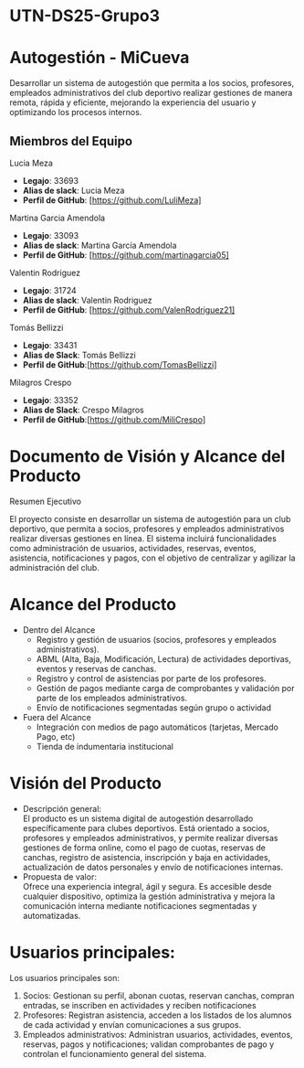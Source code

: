 # UTN-DS25-Grupo3

# Autogestión - MiCueva
Desarrollar un sistema de autogestión que permita a los socios, profesores, 
empleados administrativos del club deportivo realizar gestiones de manera remota, 
rápida y eficiente, mejorando la experiencia del usuario y optimizando los procesos 
internos.

## Miembros del Equipo

Lucia Meza 
- **Legajo**: 33693
- **Alias de slack**: Lucia Meza
- **Perfil de GitHub**: [https://github.com/LuliMeza]

Martina Garcia Amendola
- **Legajo**: 33093
- **Alias de slack**: Martina García Amendola
- **Perfil de GitHub**: [https://github.com/martinagarcia05]

Valentin Rodriguez 
- **Legajo**: 31724
- **Alias de slack**: Valentin Rodriguez
- **Perfil de GitHub**: [https://github.com/ValenRodriguez21]

Tomás Bellizzi
- **Legajo**: 33431
- **Alias de Slack**: Tomás Bellizzi
- **Perfil de GitHub**:[https://github.com/TomasBellizzi]
  
Milagros Crespo
- **Legajo**: 33352
- **Alias de Slack**: Crespo Milagros 
- **Perfil de GitHub**:[https://github.com/MiliCrespo]
  
# Documento de Visión y Alcance del Producto

Resumen Ejecutivo

El proyecto consiste en desarrollar un sistema de autogestión para un club deportivo, que permita a socios, profesores y empleados administrativos realizar diversas gestiones en línea. El sistema incluirá funcionalidades como administración de usuarios, actividades, reservas, eventos, asistencia, notificaciones y pagos, con el objetivo de centralizar y agilizar la administración del club.


# Alcance del Producto
- Dentro del Alcance
    - Registro y gestión de usuarios (socios, profesores y empleados administrativos).
    - ABML (Alta, Baja, Modificación, Lectura) de actividades deportivas, eventos y reservas de canchas.
    - Registro y control de asistencias por parte de los profesores.
    - Gestión de pagos mediante carga de comprobantes y validación por parte de los empleados administrativos.
    - Envío de notificaciones segmentadas según grupo o actividad
- Fuera del Alcance
    - Integración con medios de pago automáticos (tarjetas, Mercado Pago, etc)
    - Tienda de indumentaria institucional

# Visión del Producto 

- Descripción general:   
    El producto es un sistema digital de autogestión desarrollado específicamente para 
    clubes deportivos. Está orientado a socios, profesores y empleados administrativos, 
    y permite realizar diversas gestiones de forma online, como el pago de cuotas, 
    reservas de canchas, registro de asistencia, inscripción y baja en actividades, 
    actualización de datos personales y envío de notificaciones internas. 
- Propuesta de valor:  
  Ofrece una experiencia integral, ágil y segura. Es accesible desde cualquier 
  dispositivo, optimiza la gestión administrativa y mejora la comunicación interna 
  mediante notificaciones segmentadas y automatizadas. 
 
# Usuarios principales:  
Los usuarios principales son:
1.  Socios: Gestionan su perfil, abonan cuotas, reservan canchas, compran
entradas, se inscriben en actividades y reciben notificaciones 
2.  Profesores: Registran asistencia, acceden a los listados de los alumnos de 
cada actividad y envían comunicaciones a sus grupos. 
3.  Empleados administrativos: Administran usuarios, actividades, eventos, 
reservas, pagos y notificaciones; validan comprobantes de pago y controlan 
el funcionamiento general del sistema. 
